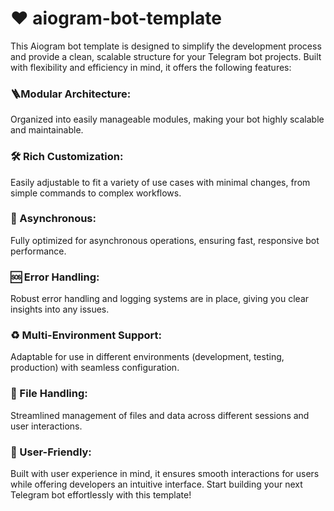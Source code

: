 
# ❤️ aiogram-bot-template

This Aiogram bot template is designed to simplify the development process and provide a clean, scalable structure for your Telegram bot projects. Built with flexibility and efficiency in mind, it offers the following features:

### 🪜Modular Architecture: 
Organized into easily manageable modules, making your bot highly scalable and maintainable.
### 🛠 Rich Customization: 
Easily adjustable to fit a variety of use cases with minimal changes, from simple commands to complex workflows.
### 💎 Asynchronous: 
Fully optimized for asynchronous operations, ensuring fast, responsive bot performance.
### 🆘 Error Handling: 
Robust error handling and logging systems are in place, giving you clear insights into any issues.
### ♻️ Multi-Environment Support: 
Adaptable for use in different environments (development, testing, production) with seamless configuration.
### 📂 File Handling: 
Streamlined management of files and data across different sessions and user interactions.
### 🤝 User-Friendly: 
Built with user experience in mind, it ensures smooth interactions for users while offering developers an intuitive interface.
Start building your next Telegram bot effortlessly with this template!

